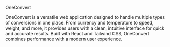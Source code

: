 OneConvert

OneConvert is a versatile web application designed to handle multiple types of conversions in one place. From currency and temperature to speed, weight, and more, it provides users with a clean, intuitive interface for quick and accurate results. Built with React and Tailwind CSS, OneConvert combines performance with a modern user experience.